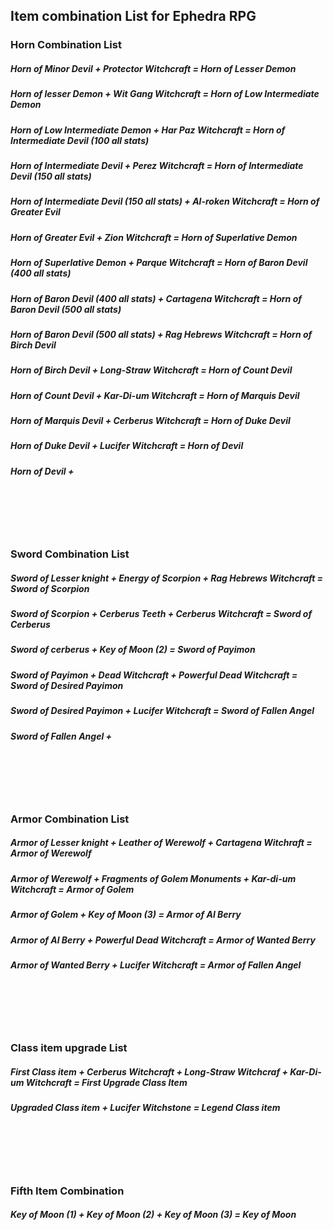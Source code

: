 ## Item combination List for Ephedra RPG

### Horn Combination List

##### Horn of Minor Devil + Protector Witchcraft = Horn of Lesser Demon
##### Horn of lesser Demon + Wit Gang Witchcraft = Horn of Low Intermediate Demon
##### Horn of Low Intermediate Demon + Har Paz Witchcraft = Horn of Intermediate Devil (100 all stats)
##### Horn of Intermediate Devil + Perez Witchcraft = Horn of Intermediate Devil (150 all stats)
##### Horn of Intermediate Devil (150 all stats) + Al-roken Witchcraft = Horn of Greater Evil
##### Horn of Greater Evil + Zion Witchcraft = Horn of Superlative Demon
##### Horn of Superlative Demon + Parque Witchcraft = Horn of Baron Devil (400 all stats)
##### Horn of Baron Devil (400 all stats) + Cartagena Witchcraft = Horn of Baron Devil (500 all stats)
##### Horn of Baron Devil (500 all stats) + Rag Hebrews Witchcraft = Horn of Birch Devil
##### Horn of Birch Devil + Long-Straw Witchcraft = Horn of Count Devil
##### Horn of Count Devil + Kar-Di-um Witchcraft = Horn of Marquis Devil
##### Horn of Marquis Devil + Cerberus Witchcraft = Horn of Duke Devil
##### Horn of Duke Devil + Lucifer Witchcraft = Horn of Devil
##### Horn of Devil +
<br />
<br />
<br />
<br />

### Sword Combination List
##### Sword of Lesser knight + Energy of Scorpion + Rag Hebrews Witchcraft = Sword of Scorpion
##### Sword of Scorpion + Cerberus Teeth + Cerberus Witchcraft = Sword of Cerberus
##### Sword of cerberus + Key of Moon (2) = Sword of Payimon
##### Sword of Payimon + Dead Witchcraft + Powerful Dead Witchcraft = Sword of Desired Payimon
##### Sword of Desired Payimon + Lucifer Witchcraft = Sword of Fallen Angel
##### Sword of Fallen Angel +
<br />
<br />
<br />
<br />

### Armor Combination List
##### Armor of Lesser knight + Leather of Werewolf + Cartagena Witchraft = Armor of Werewolf
##### Armor of Werewolf + Fragments of Golem Monuments + Kar-di-um Witchcraft = Armor of Golem
##### Armor of Golem + Key of Moon (3) = Armor of Al Berry
##### Armor of Al Berry + Powerful Dead Witchcraft = Armor of Wanted Berry
##### Armor of Wanted Berry + Lucifer Witchcraft = Armor of Fallen Angel
<br />
<br />
<br />
<br />

### Class item upgrade List
##### First Class item + Cerberus Witchcraft + Long-Straw Witchcraf + Kar-Di-um Witchcraft = First Upgrade Class Item
##### Upgraded Class item + Lucifer Witchstone = Legend Class item
<br />
<br />
<br />
<br />

### Fifth Item Combination ###
##### Key of Moon (1) + Key of Moon (2) + Key of Moon (3) = Key of Moon
